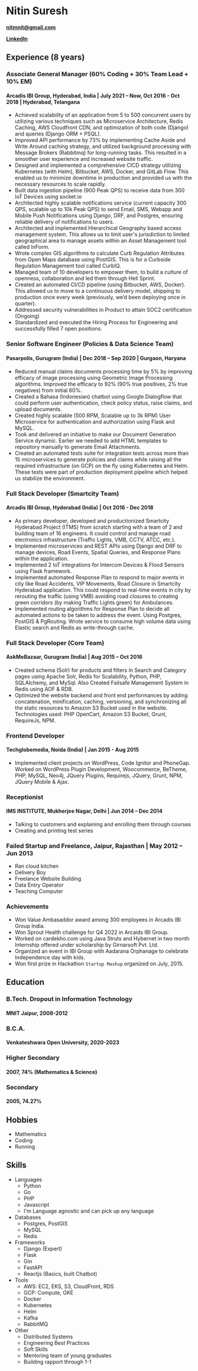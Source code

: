 # Nitin Suresh
**[nitmnit@gmail.com](mailto:nitmnit@gmail.com)**

**[LinkedIn](https://www.linkedin.com/in/nitmnit/)**

## Experience (8 years)
### Associate General Manager (60% Coding  +  30% Team Lead + 10% EM)
#### Arcadis IBI Group, Hyderabad, India | **July 2021 – Now, Oct 2016 - Oct 2018 | Hyderabad, Telangana**
- Achieved scalability of an application from 5 to 500 concurrent users by utilizing various techniques such as Microservice Architecture, Redis Caching, AWS Cloudfront CDN, and optimization of both code (Django) and queries (Django ORM + PSQL).
- Improved API performance by 73% by implementing Cache Aside and Write Around caching strategy, and utilized background processing with Message Brokers (Rabbitmq) for long-running tasks. This resulted in a smoother user experience and increased website traffic.
- Designed and implemented a comprehensive CICD strategy utilizing Kubernetes (with Helm), Bitbucket, AWS, Docker, and GitLab Flow. This enabled us to minimize downtime in production and provided us with the necessary resources to scale rapidly.
- Built data ingestion pipeline (900 Peak QPS) to receive data from 300 IoT Devices using socket.io
- Architected highly scalable notifications service (current capacity 300 QPS, scalable up to 10k Peak QPS) to send Email, SMS, Webapp and Mobile Push Notifications using Django, DRF, and Postgres, ensuring reliable delivery of notifications to users.
- Architected and implemented Hierarchical Geography based access management system. This allows us to limit user's jurisdiction to limited geographical area to manage assets within an Asset Management tool called InForm.
- Wrote complex GIS algorithms to calculate Curb Regulation Attributes from Open Maps database using PostGIS. This is for a Curbside Regulation Management tool called CurbIQ.
- Managed team of 10 developers to empower them, to build a culture of openness, collaboration and led them through Hell Sprint.
- Created an automated CI/CD pipeline (using Bitbucket, AWS, Docker). This allowed us to move to a continuous delivery model, shipping to production once every week (previously, we’d been deploying once in quarter).
- Addressed security vulnerabilities in Product to attain SOC2 certification (Ongoing)
- Standardized and executed the Hiring Process for Engineering and successfully filled 7 open positions.

### Senior Software Engineer (Policies & Data Science Team)
#### Pasarpolis, Gurugram (India) | **Dec 2018 – Sep 2020 | Gurgaon, Haryana**
- Reduced manual claims documents processing time by 5% by improving efficacy of image processing using Geometric Image Processing algorithms. Improved the efficacy to 92% (90% true positives, 2% true negatives) from initial 60%.
- Created a Bahasa (Indonesian) chatbot using Google Dialogflow that could perform user authentication, check policy status, raise claims, and upload documents.
- Created highly scalable (500 RPM, Scalable up to 3k RPM) User Microservice for authentication and authorization using Flask and MySQL.
- Took and delivered an initiative to make our Document Generation Service dynamic. Earlier we needed to add HTML templates to repository manually to generate Email Attachments.
- Created an automated tests suite for integration tests across more than 15 microservices to generate policies and claims while raising all the required infrastructure (on GCP) on the fly using Kubernetes and Helm. These tests were part of production deployment pipeline which helped us stabilize the environment.

### Full Stack Developer (Smartcity Team)
#### Arcadis IBI Group, Hyderabad (India) | Oct 2016 - Dec 2018
- As primary developer, developed and productionized Smartcity Hyderabad Project (ITMS) from scratch starting with a team of 2 and building team of 16 engineers. It could control and manage road electronics infrastructure (Traffic Lights, VMB, CCTV, ATCC, etc.).
- Implemented microservices and REST APIs using Django and DRF to manage devices, Road Events, Spatial Queries, and Response Plans within the application.
- Implemented 2 IoT integrations for Intercom Devices & Flood Sensors using Flask framework.
- Implemented automated Response Plan to respond to major events in city like Road Accidents, VIP Movements, Road Closure in Smartcity Hyderabad application. This could respond to real-time events in city by rerouting the traffic (using VMB) avoiding road closures to creating green corridors (by making Traffic Lights green) for Ambulances. 
- Implemented routing algorithms for Response Plan to decide all automated actions to be taken to address the event. Using Postgres, PostGIS & PgRouting. Wrote service to consume high volume data using Elastic search and Redis as write-through cache.

### Full Stack Developer (Core Team)
#### AskMeBazaar, Gurugram (India) | Aug 2015 – Oct 2016
- Created schema (Solr) for products and filters in Search and Category pages using Apache Solr, Redis for Scalability, Python, PHP, SQLAlchemy, and MySql. Also Created Failsafe Management System in Redis using AOF & RDB.
- Optimized the website backend and front end performances by adding concatenation, minification, caching, versioning, and synchronizing all the static resources to Amazon S3 Bucket used in the website. Technologies used: PHP OpenCart, Amazon S3 Bucket, Grunt, RequireJs, NPM.

### Frontend Developer
#### Techglobemedia, Noida (India) | Jan 2015 - Aug 2015
- Implemented client projects on WordPress, Code Ignitor and PhoneGap. Worked on WordPress Plugin Development, Woocommerce, BeTheme, PHP, MySQL, Neo4j, JQuery Plugins, Requirejs, JQuery, Grunt, NPM, JQuery Mobile & Ajax.

### Receptionist
#### IMS INSTITUTE, Mukherjee Nagar, Delhi | Jun 2014 – Dec 2014
- Talking to customers and explaining and enrolling them through courses
- Creating and printing test series

### Failed Startup and Freelance, Jaipur, Rajasthan | May 2012 – Jun 2013
- Ran cloud kitchen
- Delivery Boy
- Freelance Website Building
- Data Entry Operator
- Teaching Computer

### Achievements
- Won Value Ambasaddor award among 300 employees in Arcadis IBI Group India.
- Won Sprout Health challenge for Q4 2022 in Arcaids IBI Group.
- Worked on cardekho.com using Java Struts and Hybernet in two month Internship offered under scholarship by Girnarsoft Pvt. Ltd.
- Organized an event in IBI Group with Aadarana Orphanage to celebrate Independence day with kids.
- Won first prize in Hackathon `Startup Mashup` organized on July, 2015.

## Education
### B.Tech. **Dropout** in Information Technology
#### MNIT Jaipur, 2008-2012
### B.C.A.
#### Venkateshwara Open University, 2020-2023
### Higher Secondary
#### 2007, 74% (Mathematics & Science)
### Secondary
#### 2005, 74.27%

## Hobbies
* Mathematics
* Coding
* Running

## Skills
* Languages
  * Python
  * Go
  * PHP
  * Javascript
  * I'm Language agnostic and can pick up any language
* Databases
  * Postgres, PostGIS
  * MySQL
  * Redis
* Frameworks
  * Django (Expert)
  * Flask
  * Gin
  * FastAPI
  * Reactjs (Basics, built Chatbot)
* Tools
  * AWS: EC2, EKS, S3, CloudFront, RDS
  * GCP: Compute, GKE
  * Docker
  * Kubernetes
  * Helm
  * Kafka
  * RabbitMQ
* Other
  *   Distributed Systems
  *   Engineering Best Practices
  *   Soft Skills
    *   Mentoring team of young graduates
    *   Building rapport through 1-1
